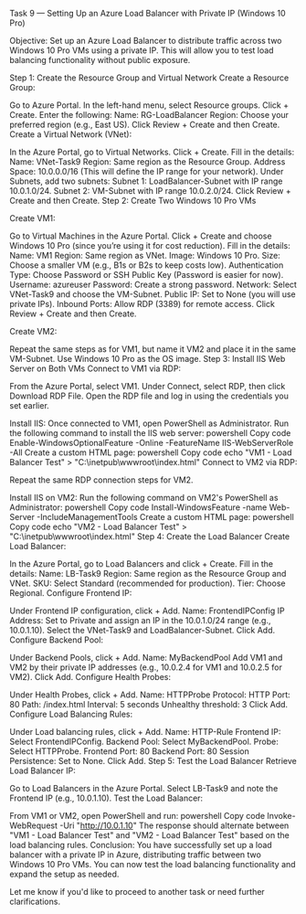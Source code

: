 Task 9 — Setting Up an Azure Load Balancer with Private IP (Windows 10 Pro)

Objective:
Set up an Azure Load Balancer to distribute traffic across two Windows 10 Pro VMs using a private IP. This will allow you to test load balancing functionality without public exposure.

Step 1: Create the Resource Group and Virtual Network
Create a Resource Group:

Go to Azure Portal.
In the left-hand menu, select Resource groups.
Click + Create.
Enter the following:
Name: RG-LoadBalancer
Region: Choose your preferred region (e.g., East US).
Click Review + Create and then Create.
Create a Virtual Network (VNet):

In the Azure Portal, go to Virtual Networks.
Click + Create.
Fill in the details:
Name: VNet-Task9
Region: Same region as the Resource Group.
Address Space: 10.0.0.0/16 (This will define the IP range for your network).
Under Subnets, add two subnets:
Subnet 1: LoadBalancer-Subnet with IP range 10.0.1.0/24.
Subnet 2: VM-Subnet with IP range 10.0.2.0/24.
Click Review + Create and then Create.
Step 2: Create Two Windows 10 Pro VMs

Create VM1:

Go to Virtual Machines in the Azure Portal.
Click + Create and choose Windows 10 Pro (since you’re using it for cost reduction).
Fill in the details:
Name: VM1
Region: Same region as VNet.
Image: Windows 10 Pro.
Size: Choose a smaller VM (e.g., B1s or B2s to keep costs low).
Authentication Type: Choose Password or SSH Public Key (Password is easier for now).
Username: azureuser
Password: Create a strong password.
Network: Select VNet-Task9 and choose the VM-Subnet.
Public IP: Set to None (you will use private IPs).
Inbound Ports: Allow RDP (3389) for remote access.
Click Review + Create and then Create.

Create VM2:

Repeat the same steps as for VM1, but name it VM2 and place it in the same VM-Subnet.
Use Windows 10 Pro as the OS image.
Step 3: Install IIS Web Server on Both VMs
Connect to VM1 via RDP:

From the Azure Portal, select VM1.
Under Connect, select RDP, then click Download RDP File.
Open the RDP file and log in using the credentials you set earlier.

Install IIS:
Once connected to VM1, open PowerShell as Administrator.
Run the following command to install the IIS web server:
powershell
Copy code
Enable-WindowsOptionalFeature -Online -FeatureName IIS-WebServerRole -All
Create a custom HTML page:
powershell
Copy code
echo "VM1 - Load Balancer Test" > "C:\inetpub\wwwroot\index.html"
Connect to VM2 via RDP:

Repeat the same RDP connection steps for VM2.

Install IIS on VM2:
Run the following command on VM2's PowerShell as Administrator:
powershell
Copy code
Install-WindowsFeature -name Web-Server -IncludeManagementTools
Create a custom HTML page:
powershell
Copy code
echo "VM2 - Load Balancer Test" > "C:\inetpub\wwwroot\index.html"
Step 4: Create the Load Balancer
Create Load Balancer:

In the Azure Portal, go to Load Balancers and click + Create.
Fill in the details:
Name: LB-Task9
Region: Same region as the Resource Group and VNet.
SKU: Select Standard (recommended for production).
Tier: Choose Regional.
Configure Frontend IP:

Under Frontend IP configuration, click + Add.
Name: FrontendIPConfig
IP Address: Set to Private and assign an IP in the 10.0.1.0/24 range (e.g., 10.0.1.10).
Select the VNet-Task9 and LoadBalancer-Subnet.
Click Add.
Configure Backend Pool:

Under Backend Pools, click + Add.
Name: MyBackendPool
Add VM1 and VM2 by their private IP addresses (e.g., 10.0.2.4 for VM1 and 10.0.2.5 for VM2).
Click Add.
Configure Health Probes:

Under Health Probes, click + Add.
Name: HTTPProbe
Protocol: HTTP
Port: 80
Path: /index.html
Interval: 5 seconds
Unhealthy threshold: 3
Click Add.
Configure Load Balancing Rules:

Under Load balancing rules, click + Add.
Name: HTTP-Rule
Frontend IP: Select FrontendIPConfig.
Backend Pool: Select MyBackendPool.
Probe: Select HTTPProbe.
Frontend Port: 80
Backend Port: 80
Session Persistence: Set to None.
Click Add.
Step 5: Test the Load Balancer
Retrieve Load Balancer IP:

Go to Load Balancers in the Azure Portal.
Select LB-Task9 and note the Frontend IP (e.g., 10.0.1.10).
Test the Load Balancer:

From VM1 or VM2, open PowerShell and run:
powershell
Copy code
Invoke-WebRequest -Uri "http://10.0.1.10"
The response should alternate between "VM1 - Load Balancer Test" and "VM2 - Load Balancer Test" based on the load balancing rules.
Conclusion:
You have successfully set up a load balancer with a private IP in Azure, distributing traffic between two Windows 10 Pro VMs. You can now test the load balancing functionality and expand the setup as needed.

Let me know if you'd like to proceed to another task or need further clarifications.
